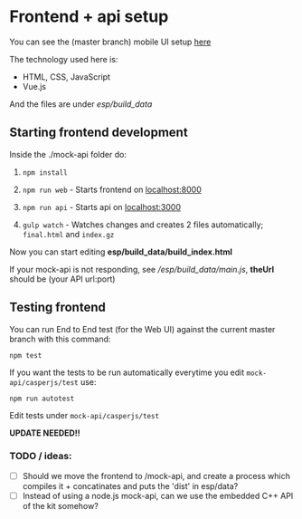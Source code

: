 
# Frontend + api setup
You can see the (master branch) mobile UI setup [here](https://fablabbcn.github.io/smartcitizen-kit-21/esp/build_data/)

The technology used here is:
* HTML, CSS, JavaScript
* Vue.js

And the files are under *esp/build_data*

## Starting frontend development

Inside the ./mock-api folder do:

1. `npm install`

1. `npm run web` - Starts frontend on [localhost:8000](http://localhost:8000)

1. `npm run api` - Starts api on [localhost:3000](http://localhost:3000)

1. `gulp watch` - Watches changes and creates 2 files automatically; `final.html` and `index.gz`

Now you can start editing **esp/build_data/build_index.html**

If your mock-api is not responding, see */esp/build_data/main.js*, **theUrl** should be (your API url:port)

## Testing frontend

You can run End to End test (for the Web UI) against the current master branch with this command:

`npm test`

If you want the tests to be run automatically everytime you edit `mock-api/casperjs/test` use:

`npm run autotest`

Edit tests under `mock-api/casperjs/test`

**UPDATE NEEDED!!**

###  TODO / ideas:

- [ ] Should we move the frontend to /mock-api, and create a process which compiles it + concatinates and puts the 'dist' in esp/data?
- [ ] Instead of using a node.js mock-api, can we use the embedded C++ API of the kit somehow?
